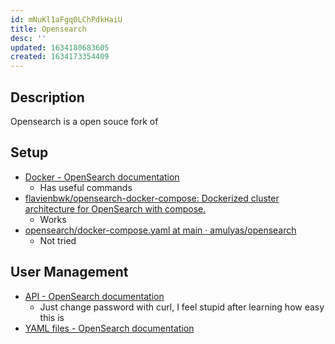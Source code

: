 ```yaml
---
id: mNuKl1aFgq0LChPdkHaiU
title: Opensearch
desc: ''
updated: 1634180683605
created: 1634173354409
---
```


## Description

Opensearch is a open souce fork of [](Elasticsearch%7Cwiki.software.List.Elasticsearch#elasticsearch)


## Setup

* [Docker - OpenSearch documentation](https://opensearch.org/docs/latest/opensearch/install/docker/)
  * Has useful [](Elasticsearch%7Cwiki.software.list.Elasticsearch.Curl#links-and-sources) commands
* [flavienbwk/opensearch-docker-compose: Dockerized cluster architecture for OpenSearch with compose.](https://github.com/flavienbwk/opensearch-docker-compose)
  * Works
* [opensearch/docker-compose.yaml at main · amulyas/opensearch](https://github.com/amulyas/opensearch/blob/main/docker-compose.yaml)
  * Not tried

## User Management

* [API - OpenSearch documentation](https://opensearch.org/docs/latest/security-plugin/access-control/api/#change-password)
  * Just change password with curl, I feel stupid after learning how easy this is
* [YAML files - OpenSearch documentation](https://opensearch.org/docs/latest/security-plugin/configuration/yaml/#internal_usersyml)
